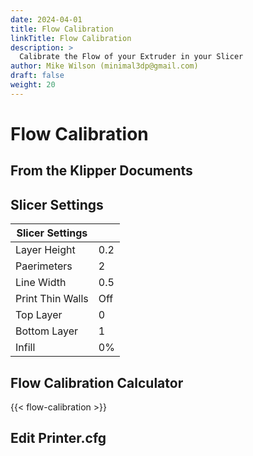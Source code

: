 ```yaml
---
date: 2024-04-01
title: Flow Calibration
linkTitle: Flow Calibration
description: >
  Calibrate the Flow of your Extruder in your Slicer
author: Mike Wilson (minimal3dp@gmail.com)
draft: false
weight: 20
---
```


# Flow Calibration

## From the Klipper Documents

## Slicer Settings

| Slicer Settings  |     |
| ---------------- | --- |
| Layer Height     | 0.2 |
| Paerimeters      | 2   |
| Line Width       | 0.5 |
| Print Thin Walls | Off |
| Top Layer        | 0   |
| Bottom Layer     | 1   |
| Infill           | 0%  |

## Flow Calibration Calculator

{{< flow-calibration >}}

## Edit Printer.cfg
